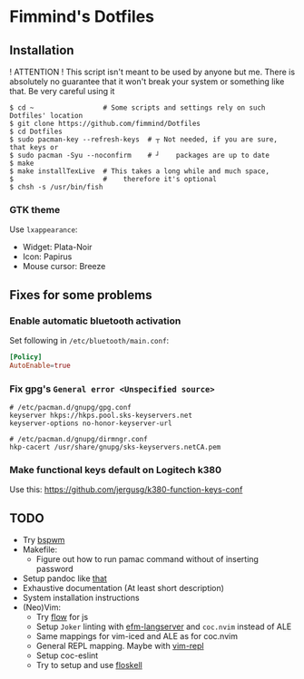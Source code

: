 # Fimmind's Dotfiles

## Installation

! ATTENTION ! This script isn't meant to be used by anyone but me. There is
absolutely no guarantee that it won't break your system or something like that.
Be very careful using it

```shell
$ cd ~                 # Some scripts and settings rely on such Dotfiles' location
$ git clone https://github.com/fimmind/Dotfiles
$ cd Dotfiles
$ sudo pacman-key --refresh-keys  # ┬ Not needed, if you are sure, that keys or
$ sudo pacman -Syu --noconfirm    # ┘    packages are up to date
$ make
$ make installTexLive  # This takes a long while and much space,
$                      #    therefore it's optional
$ chsh -s /usr/bin/fish
```

### GTK theme

Use `lxappearance`:

- Widget: Plata-Noir
- Icon: Papirus
- Mouse cursor: Breeze

## Fixes for some problems

### Enable automatic bluetooth activation
Set following in `/etc/bluetooth/main.conf`:
```conf
[Policy]
AutoEnable=true
```

### Fix gpg's `General error <Unspecified source>`

```
# /etc/pacman.d/gnupg/gpg.conf
keyserver hkps://hkps.pool.sks-keyservers.net
keyserver-options no-honor-keyserver-url

# /etc/pacman.d/gnupg/dirmngr.conf
hkp-cacert /usr/share/gnupg/sks-keyservers.netCA.pem
```

### Make functional keys default on Logitech k380
Use this: https://github.com/jergusg/k380-function-keys-conf

## TODO

- Try [bspwm](https://github.com/baskerville/bspwm)
- Makefile:
  - Figure out how to run pamac command without of inserting password
- Setup pandoc like [that](https://learnbyexample.github.io/tutorial/ebook-generation/customizing-pandoc/)
- Exhaustive documentation (At least short description)
- System installation instructions
- (Neo)Vim:
  - Try [flow](https://github.com/neoclide/coc.nvim/wiki/Language-servers#flow)
    for js
  - Setup `Joker` linting with
    [efm-langserver](https://github.com/mattn/efm-langserver) and `coc.nvim`
    instead of ALE
  - Same mappings for vim-iced and ALE as for coc.nvim
  - General REPL mapping. Maybe with [vim-repl](https://github.com/sillybun/vim-repl)
  - Setup coc-eslint
  - Try to setup and use [floskell](https://github.com/ennocramer/floskell)
